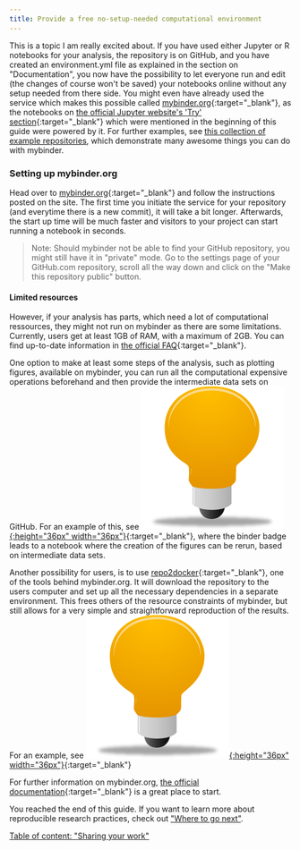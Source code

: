 ```yaml
---
title: Provide a free no-setup-needed computational environment
---
```

This is a topic I am really excited about. If you have used either Jupyter or R notebooks for your analysis, the repository is on GitHub, and you have created an environment.yml file as explained in the section on "Documentation", you now have the possibility to let everyone run and edit (the changes of course won't be saved) your notebooks online without any setup needed from there side. You might even have already used the service which makes this possible called [mybinder.org](https://mybinder.org/){:target="_blank"}, as the notebooks on [the official Jupyter website's 'Try' section](http://jupyter.org/try){:target="_blank"} which were mentioned in the beginning of this guide were powered by it. For further examples, see [this collection of example repositories](https://github.com/binder-examples/), which demonstrate many awesome things you can do with mybinder.

### Setting up mybinder.org
Head over to [mybinder.org](https://mybinder.org/){:target="_blank"} and follow the instructions posted on the site. The first time you initiate the service for your repository (and everytime there is a new commit), it will take a bit longer. Afterwards, the start up time will be much faster and visitors to your project can start running a notebook in seconds.

> Note: Should mybinder not be able to find your GitHub repository, you might still have it in "private" mode. Go to the settings page of your GitHub.com repository, scroll all the way down and click on the "Make this repository public" button.

#### Limited resources
However, if your analysis has parts, which need a lot of computational ressources, they might not run on mybinder as there are some limitations. Currently, users get at least 1GB of RAM, with a maximum of 2GB. You can find up-to-date information in [the official FAQ](https://mybinder.readthedocs.io/en/latest/faq.html#user-memory){:target="_blank"}.

One option to make at least some steps of the analysis, such as plotting figures, available on mybinder, you can run all the computational expensive operations beforehand and then provide the intermediate data sets on GitHub. For an example of this, see [![example](../figures/example_icon.png){:height="36px" width="36px"}](https://github.com/binste/chicago_safepassage_evaluation#figures-for-website-and-comparison-to-mcmillen-et-al-2017){:target="_blank"}, where the binder badge leads to a notebook where the creation of the figures can be rerun, based on intermediate data sets.

Another possibility for users, is to use [repo2docker](https://github.com/jupyter/repo2docker){:target="_blank"}, one of the tools behind mybinder.org. It will download the repository to the users computer and set up all the necessary dependencies in a separate environment. This frees others of the resource constraints of mybinder, but still allows for a very simple and straightforward reproduction of the results. For an example, see [![example](../figures/example_icon.png){:height="36px" width="36px"}](https://github.com/binste/chicago_safepassage_evaluation#run-analysis-on-your-own-machine){:target="_blank"}

For further information on mybinder.org, [the official documentation](https://mybinder.readthedocs.io/en/latest/#binder-documentation){:target="_blank"} is a great place to start.

You reached the end of this guide. If you want to learn more about reproducible research practices, check out ["Where to go next"](../Where_to_go_next.md).

[Table of content: "Sharing your work"](./index.md)